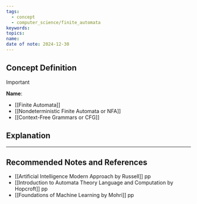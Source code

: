 ```yaml
---
tags:
  - concept
  - computer_science/finite_automata
keywords: 
topics: 
name: 
date of note: 2024-12-30
---
```


## Concept Definition

>[!important]
>**Name**: 



- [[Finite Automata]]
- [[Nondeterministic Finite Automata or NFA]]
- [[Context-Free Grammars or CFG]]


## Explanation





-----------
##  Recommended Notes and References


- [[Artificial Intelligence Modern Approach by Russell]] pp
- [[Introduction to Automata Theory Language and Computation by Hopcroft]] pp
- [[Foundations of Machine Learning by Mohri]] pp